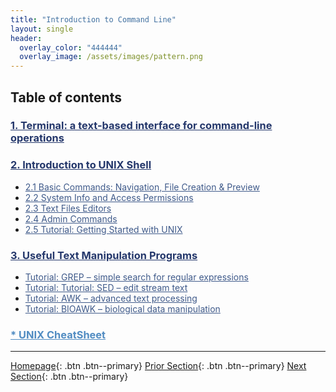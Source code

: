 ```yaml
---
title: "Introduction to Command Line"
layout: single
header:
  overlay_color: "444444"
  overlay_image: /assets/images/pattern.png
---
```





## Table of contents

### **<a href="01-terminal-basics.md" style="color: #24376b;">1. Terminal: a text-based interface for command-line operations</a>**

### **<a href="02-intro-to-unix-shell.md" style="color: #24376b;">2. Introduction to UNIX Shell</a>**
* <a href="02A-basic-commands.md" style="color: #3f5a8a;">2.1 Basic Commands: Navigation, File Creation & Preview</a>
* <a href="02B-unix-system-info-permissions.md" style="color: #3f5a8a;">2.2 System Info and Access Permissions</a>
* <a href="02C-text-files-editors.md" style="color: #3f5a8a;">2.3 Text Files Editors</a>
* <a href="02D-admin-commands.md" style="color: #3f5a8a;">2.4 Admin Commands</a>
* <a href="02E-tutorial-unix-getting-started.md" style="color: #3f5a8a;">2.5 Tutorial: Getting Started with UNIX</a>

### **<a href="03-text-manipulation-programs.md" style="color: #24376b;">3. Useful Text Manipulation Programs</a>**
  * <a href="03A-tutorial-unix-grep.md" style="color: #3f5a8a;">Tutorial: GREP – simple search for regular expressions</a>
  * <a href="03B-tutorial-unix-sed.md" style="color: #3f5a8a;">Tutorial: Tutorial: SED – edit stream text</a>
  * <a href="03C-tutorial-unix-awk.md" style="color: #3f5a8a;">Tutorial: AWK – advanced text processing</a>
  * <a href="03D-tutorial-unix-bioawk.md" style="color: #3f5a8a;">Tutorial: BIOAWK – biological data manipulation</a>

### <a href="04-unix-cheat-sheet.md" style="color: #518cc2;">* UNIX CheatSheet</a>
---

[Homepage](../index.md){: .btn  .btn--primary}
[Prior Section](../01-IntroToDataScience/00-IntroToDataScience-LandingPage){: .btn  .btn--primary}
[Next Section](../03-SetUpComputingMachine/00-SetUpComputingMachine-LandingPage){: .btn  .btn--primary}

